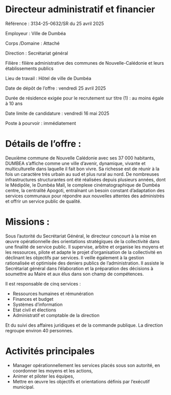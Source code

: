 # Directeur administratif et financier

Référence : 3134-25-0632/SR du 25 avril 2025

Employeur : Ville de Dumbéa

Corps /Domaine : Attaché

Direction : Secrétariat général

Filière : filière administrative des communes de Nouvelle-Calédonie et leurs établissements publics

Lieu de travail : Hôtel de ville de Dumbéa

Date de dépôt de l’offre : vendredi 25 avril 2025

Durée de résidence exigée pour le recrutement sur titre (1) : au moins égale à 10 ans

Date limite de candidature : vendredi 16 mai 2025

Poste à pourvoir : immédiatement

# Détails de l’offre :

Deuxième commune de Nouvelle Calédonie avec ses 37 000 habitants, DUMBEA s’affiche comme une ville d’avenir, dynamique, vivante et multiculturelle dans laquelle il fait bon vivre. Sa richesse est de réunir à la fois un caractère très urbain au sud et plus rural au nord. De nombreuses infrastructures structurantes ont été réalisées depuis plusieurs années, dont le Médipôle, le Dumbéa Mall, le complexe cinématographique de Dumbéa centre, la centralité Apogoti, entraînant un besoin constant d’adaptation des services communaux pour répondre aux nouvelles attentes des administrés et offrir un service public de qualité.

# Missions :

Sous l’autorité du Secrétariat Général, le directeur concourt à la mise en œuvre opérationnelle des orientations stratégiques de la collectivité dans une finalité de service public. Il supervise, arbitre et organise les moyens et les ressources, pilote et adapte le projet d’organisation de la collectivité en déclinant les objectifs par services. Il veille également à la gestion rationalisée et optimisée des deniers publics de l’administration. Il assiste le Secrétariat général dans l’élaboration et la préparation des décisions à soumettre au Maire et aux élus dans son champ de compétences.

Il est responsable de cinq services :

- Ressources humaines et rémunération
- Finances et budget
- Systèmes d’information
- Etat civil et élections
- Administratif et comptable de la direction

Et du suivi des affaires juridiques et de la commande publique. La direction regroupe environ 40 personnes.

# Activités principales

- Manager opérationnellement les services placés sous son autorité, en coordonner les moyens et les actions,
- Animer et piloter les équipes,
- Mettre en œuvre les objectifs et orientations définis par l’exécutif municipal.